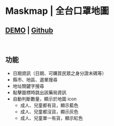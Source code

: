# Maskmap | 全台口罩地圖
## [DEMO](https://physicx594.github.io/MaskMap/) | [Github](https://github.com/physicx594/MaskMap)
<img src="https://github.com/physicx594/MaskMap/blob/master/README._img.jpg"  width=00  />

## 功能
  - 日期資訊（日期、可購買民眾之身分證末碼等）
  - 縣市、地區、選單搜尋
  - 地址關鍵字搜尋
  - 點擊圖標時跳出該藥局資訊
  - 自動判斷數量，顯示於地圖 icon
    - 成人、兒童都有貨，顯示藍色
    - 成人、兒童都沒貨，顯示灰色
    - 成人、兒童單一有貨，顯示紅色
  


